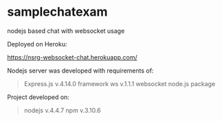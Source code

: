 # samplechatexam
nodejs based chat with websocket usage

Deployed on Heroku:

https://nsrg-websocket-chat.herokuapp.com/

Nodejs server was developed with requirements of:
> Express.js v.4.14.0 framework
> ws v.1.1.1 websocket node.js package

Project developed on:
> nodejs v.4.4.7
> npm v.3.10.6
